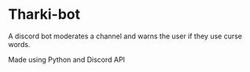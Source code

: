 # Tharki-bot

A discord bot moderates a channel and warns the user if they use curse words.

Made using Python and Discord API
